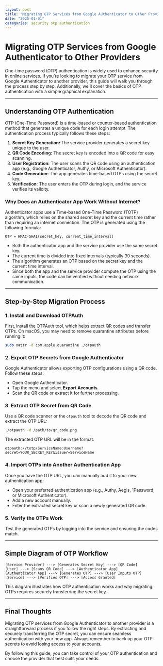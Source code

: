 ```yaml
---
layout: post
title: "Migrating OTP Services from Google Authenticator to Other Providers"
date: "2025-01-01"
categories: security otp authentication
---
```


# Migrating OTP Services from Google Authenticator to Other Providers

One-time password (OTP) authentication is widely used to enhance security in online services. If you're looking to migrate your OTP service from Google Authenticator to another provider, this guide will walk you through the process step by step. Additionally, we'll cover the basics of OTP authentication with a simple graphical explanation.

---

## Understanding OTP Authentication

OTP (One-Time Password) is a time-based or counter-based authentication method that generates a unique code for each login attempt. The authentication process typically follows these steps:

1. **Secret Key Generation:** The service provider generates a secret key unique to the user.
2. **QR Code Encoding:** The secret key is encoded into a QR code for easy scanning.
3. **User Registration:** The user scans the QR code using an authentication app (e.g., Google Authenticator, Authy, or Microsoft Authenticator).
4. **Code Generation:** The app generates time-based OTPs using the secret key.
5. **Verification:** The user enters the OTP during login, and the service verifies its validity.

### Why Does an Authenticator App Work Without Internet?
Authenticator apps use a Time-based One-Time Password (TOTP) algorithm, which relies on the shared secret key and the current time rather than requiring an internet connection. The OTP is generated using the following formula:

```
OTP = HMAC-SHA1(secret_key, current_time_interval)
```

- Both the authenticator app and the service provider use the same secret key.
- The current time is divided into fixed intervals (typically 30 seconds).
- The algorithm generates an OTP based on the secret key and the current time interval.
- Since both the app and the service provider compute the OTP using the same inputs, the code can be verified without needing network communication.

---

## Step-by-Step Migration Process

### 1. Install and Download OTPAuth
First, install the OTPAuth tool, which helps extract QR codes and transfer OTPs. On macOS, you may need to remove quarantine attributes before running it:

```sh
sudo xattr -d com.apple.quarantine ./otpauth
```

### 2. Export OTP Secrets from Google Authenticator
Google Authenticator allows exporting OTP configurations using a QR code. Follow these steps:

- Open Google Authenticator.
- Tap the menu and select **Export Accounts**.
- Scan the QR code or extract it for further processing.

### 3. Extract OTP Secret from QR Code
Use a QR code scanner or the `otpauth` tool to decode the QR code and extract the OTP URL:

```sh
./otpauth -d /path/to/qr_code.png
```

The extracted OTP URL will be in the format:

```
otpauth://totp/ServiceName:Username?secret=YOUR_SECRET_KEY&issuer=ServiceName
```

### 4. Import OTPs into Another Authentication App
Once you have the OTP URL, you can manually add it to your new authentication app:

- Open your preferred authentication app (e.g., Authy, Aegis, 1Password, or Microsoft Authenticator).
- Add a new account manually.
- Enter the extracted secret key or scan a newly generated QR code.

### 5. Verify the OTPs Work
Test the generated OTPs by logging into the service and ensuring the codes match.

---

## Simple Diagram of OTP Workflow

```
[Service Provider] ---> [Generates Secret Key] ---> [QR Code]
[User] ---> [Scans QR Code] ---> [Authenticator App]
[Authenticator App] ---> [Generates OTP] ---> [User Inputs OTP]
[Service] ---> [Verifies OTP] ---> [Access Granted]
```

This diagram illustrates how OTP authentication works and why migrating OTPs requires securely transferring the secret key.

---

## Final Thoughts
Migrating OTP services from Google Authenticator to another provider is a straightforward process if you follow the right steps. By extracting and securely transferring the OTP secret, you can ensure seamless authentication with your new app. Always remember to back up your OTP secrets to avoid losing access to your accounts.

By following this guide, you can take control of your OTP authentication and choose the provider that best suits your needs.


